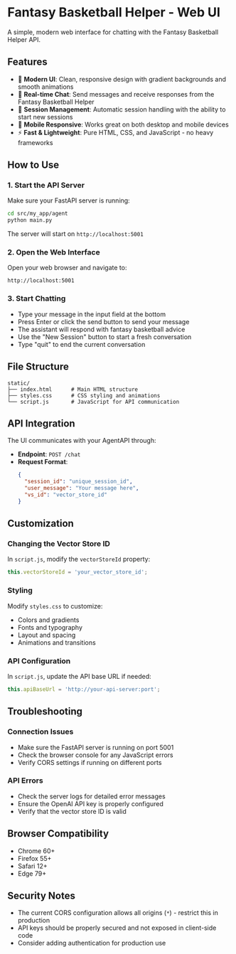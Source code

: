 # Fantasy Basketball Helper - Web UI

A simple, modern web interface for chatting with the Fantasy Basketball Helper API.

## Features

- 🎨 **Modern UI**: Clean, responsive design with gradient backgrounds and smooth animations
- 💬 **Real-time Chat**: Send messages and receive responses from the Fantasy Basketball Helper
- 🔄 **Session Management**: Automatic session handling with the ability to start new sessions
- 📱 **Mobile Responsive**: Works great on both desktop and mobile devices
- ⚡ **Fast & Lightweight**: Pure HTML, CSS, and JavaScript - no heavy frameworks

## How to Use

### 1. Start the API Server

Make sure your FastAPI server is running:

```bash
cd src/my_app/agent
python main.py
```

The server will start on `http://localhost:5001`

### 2. Open the Web Interface

Open your web browser and navigate to:

```
http://localhost:5001
```

### 3. Start Chatting

- Type your message in the input field at the bottom
- Press Enter or click the send button to send your message
- The assistant will respond with fantasy basketball advice
- Use the "New Session" button to start a fresh conversation
- Type "quit" to end the current conversation

## File Structure

```
static/
├── index.html      # Main HTML structure
├── styles.css      # CSS styling and animations
└── script.js       # JavaScript for API communication
```

## API Integration

The UI communicates with your AgentAPI through:

- **Endpoint**: `POST /chat`
- **Request Format**:
  ```json
  {
    "session_id": "unique_session_id",
    "user_message": "Your message here",
    "vs_id": "vector_store_id"
  }
  ```

## Customization

### Changing the Vector Store ID

In `script.js`, modify the `vectorStoreId` property:

```javascript
this.vectorStoreId = 'your_vector_store_id';
```

### Styling

Modify `styles.css` to customize:
- Colors and gradients
- Fonts and typography
- Layout and spacing
- Animations and transitions

### API Configuration

In `script.js`, update the API base URL if needed:

```javascript
this.apiBaseUrl = 'http://your-api-server:port';
```

## Troubleshooting

### Connection Issues

- Make sure the FastAPI server is running on port 5001
- Check the browser console for any JavaScript errors
- Verify CORS settings if running on different ports

### API Errors

- Check the server logs for detailed error messages
- Ensure the OpenAI API key is properly configured
- Verify that the vector store ID is valid

## Browser Compatibility

- Chrome 60+
- Firefox 55+
- Safari 12+
- Edge 79+

## Security Notes

- The current CORS configuration allows all origins (`*`) - restrict this in production
- API keys should be properly secured and not exposed in client-side code
- Consider adding authentication for production use
